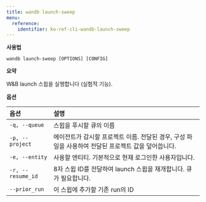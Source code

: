 ```yaml
---
title: wandb launch-sweep
menu:
  reference:
    identifier: ko-ref-cli-wandb-launch-sweep
---
```


**사용법**

`wandb launch-sweep [OPTIONS] [CONFIG]`

**요약**

W&B launch 스윕을 실행합니다 (실험적 기능).

**옵션**

| **옵션** | **설명** |
| :--- | :--- |
| `-q, --queue` | 스윕을 푸시할 큐의 이름 |
| `-p, --project` | 에이전트가 감시할 프로젝트 이름. 전달된 경우, 구성 파일을 사용하여 전달된 프로젝트 값을 덮어씁니다. |
| `-e, --entity` | 사용할 엔티티. 기본적으로 현재 로그인한 사용자입니다. |
| `-r, --resume_id` | 8자 스윕 ID를 전달하여 launch 스윕을 재개합니다. 큐가 필요합니다. |
| `--prior_run` | 이 스윕에 추가할 기존 run의 ID |
